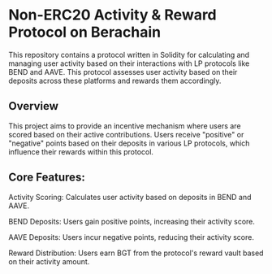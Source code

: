 
# Non-ERC20 Activity & Reward Protocol on Berachain
This repository contains a protocol written in Solidity for calculating and managing user activity based on their interactions with LP protocols like BEND and AAVE. This protocol assesses user activity based on their deposits across these platforms and rewards them accordingly.

## Overview
This project aims to provide an incentive mechanism where users are scored based on their active contributions. Users receive "positive" or "negative" points based on their deposits in various LP protocols, which influence their rewards within this protocol.

## Core Features:

Activity Scoring: Calculates user activity based on deposits in BEND and AAVE.

BEND Deposits: Users gain positive points, increasing their activity score.

AAVE Deposits: Users incur negative points, reducing their activity score.

Reward Distribution: Users earn BGT from the protocol's reward vault based on their activity amount.
